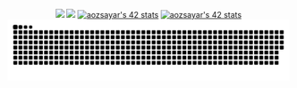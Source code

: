 <p align="center">
  <img width="48%" src="https://github-readme-stats.vercel.app/api?username=zsayar17&show_icons=true&theme=tokyonight" /> <img width="48%"        src="https://github-readme-streak-stats.herokuapp.com/?user=zsayar17&theme=tokyonight" />
  <a href="https://profile.intra.42.fr/users/aozsayar"><img src="https://badge42.vercel.app/api/v2/cl1w5t0m5001608idy87o4848/stats?cursusId=9&coalitionId=undefined" alt="aozsayar's 42 stats" /></a>
  <a href="https://profile.intra.42.fr/users/aozsayar"><img src="https://badge42.vercel.app/api/v2/cl1w5t0m5001608idy87o4848/stats?cursusId=21&coalitionId=undefined" alt="aozsayar's 42 stats" /></a>  
<img src="https://github.com/zsayar17/zsayar17/blob/main/github-contribution-grid-snake.svg"</>
</p>
